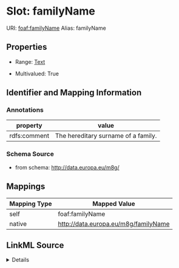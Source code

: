 

# Slot: familyName 



URI: [foaf:familyName](http://xmlns.com/foaf/0.1/familyName)
Alias: familyName

<!-- no inheritance hierarchy -->








## Properties

* Range: [Text](Text.md)

* Multivalued: True





## Identifier and Mapping Information





### Annotations

| property | value |
| --- | --- |
| rdfs:comment | The hereditary surname of a family. || rdfs:isDefinedBy | http://xmlns.com/foaf/0.1/ || skos:scopeNote | Usually referring to a group of people related by blood, marriage or adoption. This attribute also carries prefixes or suffixes which are part of the family name, e.g. "de Boer", "van de Putte", "von und zu Orlow". Multiple family names, such as are commonly found in Hispanic countries, are recorded in the single family name property so that, for example, Miguel de Cervantes Saavedra's family name would be recorded as "de Cervantes Saavedra".	The complete name of the Person as one string. It can be equal to or different from a Person's birth name. The birth name is used as a legal term, whereas the full name just gives a representation of the complete name of a Person. In addition to the content of given name, family name and, in some systems, patronymic name, this can carry additional parts of a person's name such as titles, middle names or suffixes like "the third" or names which are neither a given nor a family name. The full name is the most reliable label for an individual and as such its use is strongly encouraged, irrespective of whether that name is broken down using the more granular elements. |



### Schema Source


* from schema: http://data.europa.eu/m8g/




## Mappings

| Mapping Type | Mapped Value |
| ---  | ---  |
| self | foaf:familyName |
| native | http://data.europa.eu/m8g/familyName |




## LinkML Source

<details>
```yaml
name: familyName
annotations:
  rdfs:comment:
    tag: rdfs:comment
    value: The hereditary surname of a family.
  rdfs:isDefinedBy:
    tag: rdfs:isDefinedBy
    value: http://xmlns.com/foaf/0.1/
  skos:scopeNote:
    tag: skos:scopeNote
    value: "Usually referring to a group of people related by blood, marriage or adoption.\
      \ This attribute also carries prefixes or suffixes which are part of the family\
      \ name, e.g. \"de Boer\", \"van de Putte\", \"von und zu Orlow\". Multiple family\
      \ names, such as are commonly found in Hispanic countries, are recorded in the\
      \ single family name property so that, for example, Miguel de Cervantes Saavedra's\
      \ family name would be recorded as \"de Cervantes Saavedra\".\tThe complete\
      \ name of the Person as one string. It can be equal to or different from a Person's\
      \ birth name. The birth name is used as a legal term, whereas the full name\
      \ just gives a representation of the complete name of a Person. In addition\
      \ to the content of given name, family name and, in some systems, patronymic\
      \ name, this can carry additional parts of a person's name such as titles, middle\
      \ names or suffixes like \"the third\" or names which are neither a given nor\
      \ a family name. The full name is the most reliable label for an individual\
      \ and as such its use is strongly encouraged, irrespective of whether that name\
      \ is broken down using the more granular elements."
from_schema: http://data.europa.eu/m8g/
rank: 1000
domain: Person
slot_uri: foaf:familyName
alias: familyName
range: Text
multivalued: true

```
</details>